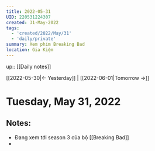 ```yaml
---
title: 2022-05-31
UID: 220531224307
created: 31-May-2022
tags:
  - 'created/2022/May/31'
  - 'daily/private'
summary: Xem phim Breaking Bad
location: Gia Kiệm
---
```


up:: [[Daily notes]]

[[2022-05-30|<- Yesterday]] | [[2022-06-01|Tomorrow ->]]
# Tuesday, May 31, 2022

## Notes:
- Đang xem tới season 3 của bộ [[Breaking Bad]]
- 

